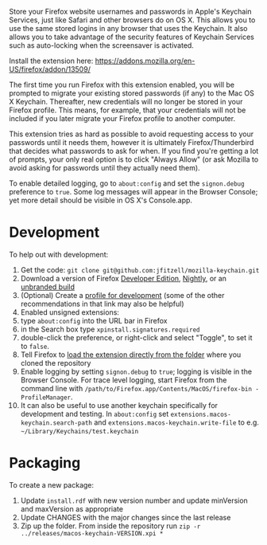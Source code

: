 Store your Firefox website usernames and passwords in Apple's Keychain Services, just like Safari and other browsers do on OS X. This allows you to use the same stored logins in any browser that uses the Keychain. It also allows you to take advantage of the security features of Keychain Services such as auto-locking when the screensaver is activated.

Install the extension here: https://addons.mozilla.org/en-US/firefox/addon/13509/

The first time you run Firefox with this extension enabled, you will be prompted to migrate your existing stored passwords (if any) to the Mac OS X Keychain. Thereafter, new credentials will no longer be stored in your Firefox profile. This means, for example, that your credentials will not be included if you later migrate your Firefox profile to another computer.

This extension tries as hard as possible to avoid requesting access to your passwords until it needs them, however it is ultimately Firefox/Thunderbird that decides what passwords to ask for when. If you find you're getting a lot of prompts, your only real option is to click "Always Allow" (or ask Mozilla to avoid asking for passwords until they actually need them).

To enable detailed logging, go to `about:config` and set the `signon.debug` preference to `true`. Some log messages will appear in the Browser Console; yet more detail should be visible in OS X's Console.app.

# Development
To help out with development:

1. Get the code:
`git clone git@github.com:jfitzell/mozilla-keychain.git`
2. Download a version of Firefox [Developer Edition](https://www.mozilla.org/en-GB/firefox/developer/), [Nightly](https://www.mozilla.org/en-US/firefox/nightly/), or an [unbranded build](https://wiki.mozilla.org/Add-ons/Extension_Signing#Unbranded_Builds)
3. (Optional) Create a [profile for development](https://developer.mozilla.org/en-US/Add-ons/Setting_up_extension_development_environment#Development_profile) (some of the other recommendations in that link may also be helpful)
4. Enabled unsigned extensions:
  1. type `about:config` into the URL bar in Firefox
  2. in the Search box type `xpinstall.signatures.required`
  3. double-click the preference, or right-click and select "Toggle", to set it to `false`.
5. Tell Firefox to [load the extension directly from the folder](https://developer.mozilla.org/en-US/Add-ons/Setting_up_extension_development_environment#Firefox_extension_proxy_file) where you cloned the repository
6. Enable logging by setting `signon.debug` to `true`; logging is visible in the Browser Console. For trace level logging, start Firefox from the command line with `/path/to/Firefox.app/Contents/MacOS/firefox-bin -ProfileManager`.
7. It can also be useful to use another keychain specifically for development and testing. In `about:config` set `extensions.macos-keychain.search-path` and `extensions.macos-keychain.write-file` to e.g. `~/Library/Keychains/test.keychain`

# Packaging
To create a new package:

1. Update `install.rdf` with new version number and update minVersion and maxVersion as appropriate
2. Update CHANGES with the major changes since the last release
3. Zip up the folder. From inside the repository run `zip -r ../releases/macos-keychain-VERSION.xpi *`
